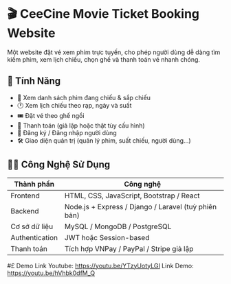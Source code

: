 # 🎬 CeeCine Movie Ticket Booking Website

Một website đặt vé xem phim trực tuyến, cho phép người dùng dễ dàng tìm kiếm phim, xem lịch chiếu, chọn ghế và thanh toán vé nhanh chóng.

## 🚀 Tính Năng

- 📅 Xem danh sách phim đang chiếu & sắp chiếu
- 🕐 Xem lịch chiếu theo rạp, ngày và suất
- 🎟️ Đặt vé theo ghế ngồi
- 🧾 Thanh toán (giả lập hoặc thật tùy cấu hình)
- 👤 Đăng ký / Đăng nhập người dùng
- 🛠️ Giao diện quản trị (quản lý phim, suất chiếu, người dùng…)

## 🧑‍💻 Công Nghệ Sử Dụng

| Thành phần      | Công nghệ                             |
|------------------|----------------------------------------|
| Frontend         | HTML, CSS, JavaScript, Bootstrap / React |
| Backend          | Node.js + Express / Django / Laravel (tuỳ phiên bản) |
| Cơ sở dữ liệu    | MySQL / MongoDB / PostgreSQL          |
| Authentication   | JWT hoặc Session-based                |
| Thanh toán       | Tích hợp VNPay / PayPal / Stripe giả lập|


#£ Demo
Link Youtube: https://youtu.be/YTzyUotyLGI
Link Demo: https://youtu.be/hVhbk0dfM_Q

